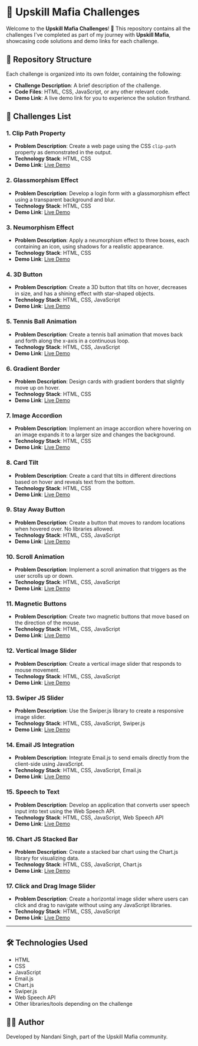 # 🎯 Upskill Mafia Challenges

Welcome to the **Upskill Mafia Challenges**! 🚀 This repository contains all the challenges I've completed as part of my journey with **Upskill Mafia**, showcasing code solutions and demo links for each challenge.

## 📁 Repository Structure

Each challenge is organized into its own folder, containing the following:

- **Challenge Description**: A brief description of the challenge.
- **Code Files**: HTML, CSS, JavaScript, or any other relevant code.
- **Demo Link**: A live demo link for you to experience the solution firsthand.

## 📜 Challenges List

### 1. **Clip Path Property**
- **Problem Description**: Create a web page using the CSS `clip-path` property as demonstrated in the output.
- **Technology Stack**: HTML, CSS
- **Demo Link**: [Live Demo](https://nimble-syrniki-e42fea.netlify.app/)

### 2. **Glassmorphism Effect**
- **Problem Description**: Develop a login form with a glassmorphism effect using a transparent background and blur.
- **Technology Stack**: HTML, CSS
- **Demo Link**: [Live Demo](https://splendorous-croquembouche-8fb53a.netlify.app/)

### 3. **Neumorphism Effect**
- **Problem Description**: Apply a neumorphism effect to three boxes, each containing an icon, using shadows for a realistic appearance.
- **Technology Stack**: HTML, CSS
- **Demo Link**: [Live Demo](https://animated-kulfi-bb6443.netlify.app/)

### 4. **3D Button**
- **Problem Description**: Create a 3D button that tilts on hover, decreases in size, and has a shining effect with star-shaped objects.
- **Technology Stack**: HTML, CSS, JavaScript
- **Demo Link**: [Live Demo](https://monumental-fox-9338bf.netlify.app/)

### 5. **Tennis Ball Animation**
- **Problem Description**: Create a tennis ball animation that moves back and forth along the x-axis in a continuous loop.
- **Technology Stack**: HTML, CSS, JavaScript
- **Demo Link**: [Live Demo](https://astonishing-alfajores-f1cd8a.netlify.app/)

### 6. **Gradient Border**
- **Problem Description**: Design cards with gradient borders that slightly move up on hover.
- **Technology Stack**: HTML, CSS
- **Demo Link**: [Live Demo](https://neon-semolina-f3e9cf.netlify.app/)

### 7. **Image Accordion**
- **Problem Description**: Implement an image accordion where hovering on an image expands it to a larger size and changes the background.
- **Technology Stack**: HTML, CSS
- **Demo Link**: [Live Demo](https://fabulous-croissant-aefe38.netlify.app/)

### 8. **Card Tilt**
- **Problem Description**: Create a card that tilts in different directions based on hover and reveals text from the bottom.
- **Technology Stack**: HTML, CSS
- **Demo Link**: [Live Demo](https://effortless-marigold-96f102.netlify.app/)

### 9. **Stay Away Button**
- **Problem Description**: Create a button that moves to random locations when hovered over. No libraries allowed.
- **Technology Stack**: HTML, CSS, JavaScript
- **Demo Link**: [Live Demo](https://rococo-valkyrie-8a1b65.netlify.app/)

### 10. **Scroll Animation**
- **Problem Description**: Implement a scroll animation that triggers as the user scrolls up or down.
- **Technology Stack**: HTML, CSS, JavaScript
- **Demo Link**: [Live Demo](https://euphonious-gingersnap-86886c.netlify.app/)

### 11. **Magnetic Buttons**
- **Problem Description**: Create two magnetic buttons that move based on the direction of the mouse.
- **Technology Stack**: HTML, CSS, JavaScript
- **Demo Link**: [Live Demo](https://stellular-tartufo-5d526c.netlify.app/)

### 12. **Vertical Image Slider**
- **Problem Description**: Create a vertical image slider that responds to mouse movement.
- **Technology Stack**: HTML, CSS, JavaScript
- **Demo Link**: [Live Demo](https://marvelous-starship-895e6b.netlify.app/)

### 13. **Swiper JS Slider**
- **Problem Description**: Use the Swiper.js library to create a responsive image slider.
- **Technology Stack**: HTML, CSS, JavaScript, Swiper.js
- **Demo Link**: [Live Demo](https://genuine-sorbet-ae32e2.netlify.app/)

### 14. **Email JS Integration**
- **Problem Description**: Integrate Email.js to send emails directly from the client-side using JavaScript.
- **Technology Stack**: HTML, CSS, JavaScript, Email.js
- **Demo Link**: [Live Demo](https://imaginative-otter-470d91.netlify.app/)

### 15. **Speech to Text**
- **Problem Description**: Develop an application that converts user speech input into text using the Web Speech API.
- **Technology Stack**: HTML, CSS, JavaScript, Web Speech API
- **Demo Link**: [Live Demo](https://silver-dragon-2b6646.netlify.app/)

### 16. **Chart JS Stacked Bar**
- **Problem Description**: Create a stacked bar chart using the Chart.js library for visualizing data.
- **Technology Stack**: HTML, CSS, JavaScript, Chart.js
- **Demo Link**: [Live Demo](https://chimerical-pudding-2ef863.netlify.app/)

### 17. **Click and Drag Image Slider**
- **Problem Description**: Create a horizontal image slider where users can click and drag to navigate without using any JavaScript libraries.
- **Technology Stack**: HTML, CSS, JavaScript
- **Demo Link**: [Live Demo](https://chimerical-sopapillas-1a1eb4.netlify.app/)

---

## 🛠 Technologies Used
- HTML
- CSS
- JavaScript
- Email.js
- Chart.js
- Swiper.js
- Web Speech API
- Other libraries/tools depending on the challenge

## 👩‍💻 Author
Developed by Nandani Singh, part of the Upskill Mafia community.
